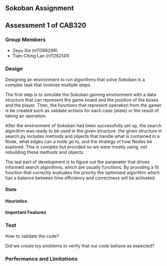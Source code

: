 ## Sokoban Assignment

## Assessment 1 of CAB320

### Group Members

- Zeyu Xia (n11398299)
- Tian-Ching Lan (n11262141)

### Design

Designing an environment to run algorithms that solve Sokoban is a complex task that involves multiple steps. 

The first step is to simulate the Sokoban gaming environment with a data structure that can represent the game board and the position of the boxes and the player. Then, the functions that represent operation from the gamer is be created such as validate actions for each case (state) or the result of taking an operation.

After the environment of Sokoban had been successfully set up, the search algorithm was ready to be used in the given structure. the given structure in search.py includes methods and objects that handle what is contained in a Node, what edges can a node go to, and the strategy of how Nodes be explored. This is complex but provided so we were mostly using, not rebuilding these methods and objects. 

The last part of development is to figure out the parameter that drives informed search algorithms, which are usually functions. By providing a fit function that correctly evaluates the priority the optimised algorithm which has a balance between time efficiency and correctness will be activated.


#### State

#### Heuristics

#### Important Features

### Test

How to validate the code?

Did we create toy problems to verify that our code behave as expected?

### Performance and Limitations


